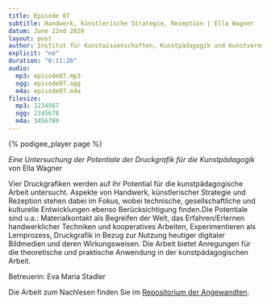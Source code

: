 ```yaml
---
title: Episode 07
subtitle: Handwerk, künstlerische Strategie, Rezeption | Ella Wagner
datum: June 22nd 2020
layout: post
author: Institut für Kunstwissenschaften, Kunstpädagogik und Kunstvermittlung
explicit: "no"
duration: "0:11:26"
audio:
  mp3: episode07.mp3
  ogg: episode07.ogg
  m4a: episode07.m4a
filesize:
  mp3: 1234567
  ogg: 2345678
  m4a: 3456789
---
```


{% podigee_player page %}

_Eine Untersuchung der Potentiale der Druckgrafik für die Kunstpädagogik_ von Ella Wagner

Vier Druckgrafiken werden auf ihr Potential für die kunstpädagogische Arbeit untersucht. Aspekte von Handwerk, künstlerischer Strategie und Rezeption stehen dabei im Fokus, wobei technische, gesellschaftliche und kulturelle Entwicklungen ebenso Berücksichtigung finden.Die Potentiale sind u.a.: Materialkontakt als Begreifen der Welt, das Erfahren/Erlernen handwerklicher Techniken und kooperatives Arbeiten, Experimentieren als Lernprozess, Druckgrafik in Bezug zur Nutzung heutiger digitaler Bildmedien und deren Wirkungsweisen. Die Arbeit bietet Anregungen für die theoretische und praktische Anwendung in der kunstpädagogischen Arbeit.

Betreuerin: Eva Maria Stadler

Die Arbeit zum Nachlesen finden Sie im [Repositorium der Angewandten](http://phaidra.bibliothek.uni-ak.ac.at/o:35260).
